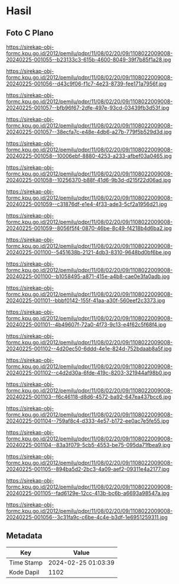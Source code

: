 # Hasil

## Foto C Plano

https://sirekap-obj-formc.kpu.go.id/2012/pemilu/pdpr/11/08/02/20/09/1108022009008-20240225-001055--b23133c3-615b-4600-8049-39f7b85f1a28.jpg

https://sirekap-obj-formc.kpu.go.id/2012/pemilu/pdpr/11/08/02/20/09/1108022009008-20240225-001056--d43c9f06-f1c7-4e23-8739-fee171a7956f.jpg

https://sirekap-obj-formc.kpu.go.id/2012/pemilu/pdpr/11/08/02/20/09/1108022009008-20240225-001057--bfb96f67-2dfe-497e-93cd-03439fb3d53f.jpg

https://sirekap-obj-formc.kpu.go.id/2012/pemilu/pdpr/11/08/02/20/09/1108022009008-20240225-001057--38ecfa7c-e48e-4db6-a27b-779f5b529d3d.jpg

https://sirekap-obj-formc.kpu.go.id/2012/pemilu/pdpr/11/08/02/20/09/1108022009008-20240225-001058--10006ebf-8880-4253-a233-afbef03a0465.jpg

https://sirekap-obj-formc.kpu.go.id/2012/pemilu/pdpr/11/08/02/20/09/1108022009008-20240225-001058--10256370-b88f-41d6-9b3d-d215f22d06ad.jpg

https://sirekap-obj-formc.kpu.go.id/2012/pemilu/pdpr/11/08/02/20/09/1108022009008-20240225-001059--c31876df-e1e4-4f33-ade3-5cf2a1956d21.jpg

https://sirekap-obj-formc.kpu.go.id/2012/pemilu/pdpr/11/08/02/20/09/1108022009008-20240225-001059--8056f5f4-0870-46be-8c49-f4218b4d6ba2.jpg

https://sirekap-obj-formc.kpu.go.id/2012/pemilu/pdpr/11/08/02/20/09/1108022009008-20240225-001100--5451638b-2121-4db3-8310-9648bd0bf6be.jpg

https://sirekap-obj-formc.kpu.go.id/2012/pemilu/pdpr/11/08/02/20/09/1108022009008-20240225-001100--b1058495-a871-415e-a4b8-cae0e3fa0adb.jpg

https://sirekap-obj-formc.kpu.go.id/2012/pemilu/pdpr/11/08/02/20/09/1108022009008-20240225-001101--bbbf0142-155f-41aa-a30f-560eef2c3373.jpg

https://sirekap-obj-formc.kpu.go.id/2012/pemilu/pdpr/11/08/02/20/09/1108022009008-20240225-001101--4b49607f-72a0-4f73-9c13-e4f62c5f68f4.jpg

https://sirekap-obj-formc.kpu.go.id/2012/pemilu/pdpr/11/08/02/20/09/1108022009008-20240225-001102--4d20ec50-6ddd-4e1e-824d-752bdaab8a5f.jpg

https://sirekap-obj-formc.kpu.go.id/2012/pemilu/pdpr/11/08/02/20/09/1108022009008-20240225-001102--c4d2d30a-6fde-419c-8203-321944af98b0.jpg

https://sirekap-obj-formc.kpu.go.id/2012/pemilu/pdpr/11/08/02/20/09/1108022009008-20240225-001103--f6c46118-d8d6-4572-ba92-647ea437bcc6.jpg

https://sirekap-obj-formc.kpu.go.id/2012/pemilu/pdpr/11/08/02/20/09/1108022009008-20240225-001104--759af8c4-d333-4e57-b172-ee0ac7e5fe55.jpg

https://sirekap-obj-formc.kpu.go.id/2012/pemilu/pdpr/11/08/02/20/09/1108022009008-20240225-001104--83a3f079-5cb5-4553-be75-095da71fbea9.jpg

https://sirekap-obj-formc.kpu.go.id/2012/pemilu/pdpr/11/08/02/20/09/1108022009008-20240225-001105--894ba5d2-2bc3-4a09-aef2-09311e4a2177.jpg

https://sirekap-obj-formc.kpu.go.id/2012/pemilu/pdpr/11/08/02/20/09/1108022009008-20240225-001105--fad6129e-12cc-413b-bc6b-a6693a98547a.jpg

https://sirekap-obj-formc.kpu.go.id/2012/pemilu/pdpr/11/08/02/20/09/1108022009008-20240225-001056--3c31fa9c-c6be-4c4e-b3df-1e6951259311.jpg


## Metadata

| Key        | Value               |
| ---------- | ------------------- |
| Time Stamp | 2024-02-25 01:03:39 |
| Kode Dapil | 1102                |



